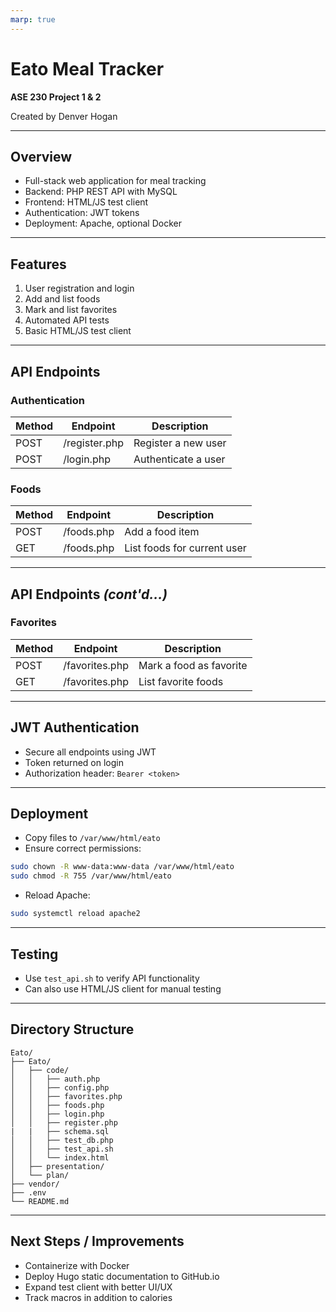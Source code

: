 ```yaml
---
marp: true
---
```


# Eato Meal Tracker

**ASE 230 Project 1 & 2**

Created by Denver Hogan

---

## Overview

* Full-stack web application for meal tracking
* Backend: PHP REST API with MySQL
* Frontend: HTML/JS test client
* Authentication: JWT tokens
* Deployment: Apache, optional Docker

---

## Features

1. User registration and login
2. Add and list foods
3. Mark and list favorites
4. Automated API tests
5. Basic HTML/JS test client

---

## API Endpoints

### Authentication

| Method | Endpoint      | Description         |
| ------ | ------------- | ------------------- |
| POST   | /register.php | Register a new user |
| POST   | /login.php    | Authenticate a user |

### Foods

| Method | Endpoint   | Description                 |
| ------ | ---------- | --------------------------- |
| POST   | /foods.php | Add a food item             |
| GET    | /foods.php | List foods for current user |

---

## API Endpoints *(cont'd...)*

### Favorites

| Method | Endpoint       | Description             |
| ------ | -------------- | ----------------------- |
| POST   | /favorites.php | Mark a food as favorite |
| GET    | /favorites.php | List favorite foods     |

---

## JWT Authentication

* Secure all endpoints using JWT
* Token returned on login
* Authorization header: `Bearer <token>`

---

## Deployment

* Copy files to `/var/www/html/eato`
* Ensure correct permissions:

```bash
sudo chown -R www-data:www-data /var/www/html/eato
sudo chmod -R 755 /var/www/html/eato
```

* Reload Apache:

```bash
sudo systemctl reload apache2
```

---

## Testing

* Use `test_api.sh` to verify API functionality
* Can also use HTML/JS client for manual testing

---

## Directory Structure

```
Eato/
├── Eato/
│   ├── code/
│   │   ├── auth.php
│   │   ├── config.php
│   │   ├── favorites.php
│   │   ├── foods.php
│   │   ├── login.php
│   │   ├── register.php
|   |   ├── schema.sql
│   │   ├── test_db.php
│   │   ├── test_api.sh
│   │   └── index.html
│   ├── presentation/
│   └── plan/
├── vendor/
├── .env
└── README.md
```

---

## Next Steps / Improvements

* Containerize with Docker
* Deploy Hugo static documentation to GitHub.io
* Expand test client with better UI/UX
* Track macros in addition to calories
